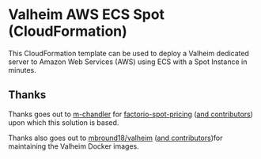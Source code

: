 # Valheim AWS ECS Spot (CloudFormation)

This CloudFormation template can be used to deploy a Valheim dedicated server to Amazon Web Services (AWS) using ECS with a Spot Instance in minutes.

## Thanks

Thanks goes out to [m-chandler](https://github.com/m-chandler) for [factorio-spot-pricing](https://github.com/m-chandler/factorio-spot-pricing) ([and contributors](https://github.com/m-chandler/factorio-spot-pricing/graphs/contributors)) upon which this solution is based.

Thanks also goes out to [mbround18/valheim](https://hub.docker.com/r/mbround18/valheim) ([and contributors](https://github.com/mbround18/valheim-docker/graphs/contributors))for maintaining the Valheim Docker images.